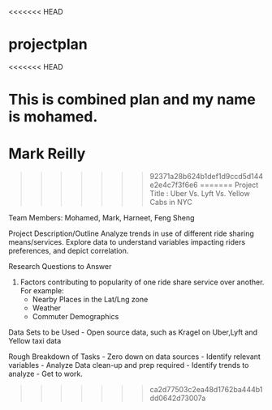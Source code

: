 <<<<<<< HEAD
# projectplan
<<<<<<< HEAD

This is combined plan and my name is mohamed.
=======
# Mark Reilly
>>>>>>> 92371a28b624b1def1d9ccd5d144e2e4c7f3f6e6
=======
Project Title : Uber Vs. Lyft Vs. Yellow Cabs in NYC

Team Members: Mohamed, Mark, Harneet, Feng Sheng

Project Description/Outline
Analyze trends in use of different ride sharing means/services. Explore data to understand variables impacting riders preferences, and depict correlation.

Research Questions to Answer
1. Factors contributing to popularity of one ride share service over another. For example:
    - Nearby Places in the Lat/Lng zone
    - Weather
    - Commuter Demographics

Data Sets to be Used
    - Open source data, such as Kragel on Uber,Lyft and Yellow taxi data

Rough Breakdown of Tasks
    - Zero down on data sources
    - Identify relevant variables
    - Analyze Data clean-up and prep required
    - Identify trends to analyze
    - Get to work.
>>>>>>> ca2d77503c2ea48d1762ba444b1dd0642d73007a
